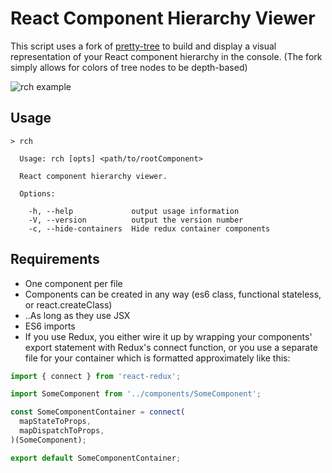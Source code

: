 # React Component Hierarchy Viewer

This script uses a fork of [pretty-tree](https://github.com/mafintosh/pretty-tree) to build and display a visual representation of your React component hierarchy in the console. (The fork simply allows for colors of tree nodes to be depth-based)

![rch example](http://i.imgur.com/RbwB4PY.png)

## Usage

```
> rch

  Usage: rch [opts] <path/to/rootComponent>

  React component hierarchy viewer.

  Options:

    -h, --help             output usage information
    -V, --version          output the version number
    -c, --hide-containers  Hide redux container components
```

## Requirements

- One component per file
- Components can be created in any way (es6 class, functional stateless, or react.createClass)
- ..As long as they use JSX
- ES6 imports
- If you use Redux, you either wire it up by wrapping your components' export statement with Redux's connect function, or you use a separate file for your container which is formatted approximately like this:

```js
import { connect } from 'react-redux';

import SomeComponent from '../components/SomeComponent';

const SomeComponentContainer = connect(
  mapStateToProps,
  mapDispatchToProps,
)(SomeComponent);

export default SomeComponentContainer;
```
